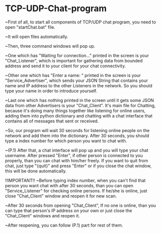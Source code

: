 # TCP-UDP-Chat-program
~First of all, to start all components of TCP/UDP
chat program, you need to open "startChat.bat" file.

~It will open files automatically.

~Then, three command windows will pop up.

~One which has "Waiting for connection..." printed in the screen is 
your "Chat_Listener", which is important for gathering data from 
bounded address and send it to your client for your chat connectivity.

~Other one which has "Enter a name: " printed in the screen is your
"Service_Advertiser", which sends your JSON String that contains
your name and IP address to the other Listeners in the network.
So you should type your name in order to introduce yourself.

~Last one which has nothing printed in the screen until it gets
some JSON data from other Advertisers is your "Chat_Client".
It's main file for Chatting, because it's doing many things together
like listening for online users, adding them into python dictionary
and chatting with a chat interface that contains all of messages 
that sent or received. 

~So, our program will wait 30 seconds for listening online people 
on the network and add them into the dictionary. After 30 seconds,
you should type a index number for which person you want to chat with.

~(P.1) After that, a chat interface will pop up and you will
type your chat username. After pressed "Enter", if other person
is connected to you properly, than you can chat with him/her freely.
If you want to quit from chat, just type "{quit}" and press "Enter" or
if you close the chat window, this will be done automatically.

!!IMPORTANT!!
~Before typing index number, when you can't find that person 
you want chat with after 30 seconds, than you can open 
"Service_Listener" for checking online persons. If he/she is online, 
just close "Chat_Client" window and reopen it for new scan.

~After 30 seconds from opening "Chat_Client", If no one is online,
than you can type that person's IP address on your own or just
close the "Chat_Client" windows and reopen it.

~After reopening, you can follow (P.1) part for rest of them.

